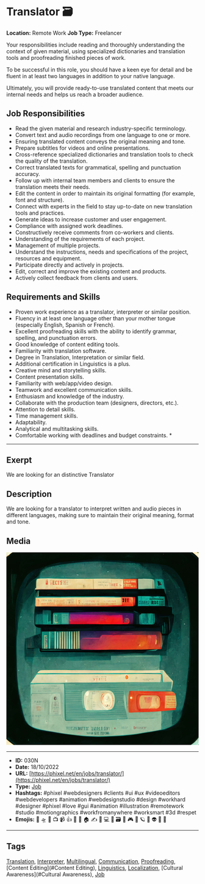 # Translator 🗃️
**Location:** Remote Work
**Job Type:** Freelancer

Your responsibilities include reading and thoroughly understanding the context of given material, using specialized dictionaries and translation tools and proofreading finished pieces of work.

To be successful in this role, you should have a keen eye for detail and be fluent in at least two languages in addition to your native language.

Ultimately, you will provide ready-to-use translated content that meets our internal needs and helps us reach a broader audience.

## Job Responsibilities

- Read the given material and research industry-specific terminology.
- Convert text and audio recordings from one language to one or more.
- Ensuring translated content conveys the original meaning and tone.
- Prepare subtitles for videos and online presentations.
- Cross-reference specialized dictionaries and translation tools to check the quality of the translation.
- Correct translated texts for grammatical, spelling and punctuation accuracy.
- Follow up with internal team members and clients to ensure the translation meets their needs.
- Edit the content in order to maintain its original formatting (for example, font and structure).
- Connect with experts in the field to stay up-to-date on new translation tools and practices.
- Generate ideas to increase customer and user engagement.
- Compliance with assigned work deadlines.
- Constructively receive comments from co-workers and clients.
- Understanding of the requirements of each project.
- Management of multiple projects.
- Understand the instructions, needs and specifications of the project, resources and equipment.
- Participate directly and actively in projects.
- Edit, correct and improve the existing content and products.
- Actively collect feedback from clients and users.

## Requirements and Skills
- Proven work experience as a translator, interpreter or similar position.
- Fluency in at least one language other than your mother tongue (especially English, Spanish or French).
- Excellent proofreading skills with the ability to identify grammar, spelling, and punctuation errors.
- Good knowledge of content editing tools.
- Familiarity with translation software.
- Degree in Translation, Interpretation or similar field.
- Additional certification in Linguistics is a plus.
- Creative mind and storytelling skills.
- Content presentation skills.
- Familiarity with web/app/video design.
- Teamwork and excellent communication skills.
- Enthusiasm and knowledge of the industry.
- Collaborate with the production team (designers, directors, etc.).
- Attention to detail skills.
- Time management skills.
- Adaptability.
- Analytical and multitasking skills.
- Comfortable working with deadlines and budget constraints. *
------------
## Exerpt
We are looking for an distinctive Translator
## Description
We are looking for a translator to interpret written and audio pieces in different languages, making sure to maintain their original meaning, format and tone.
## Media
<img src="media/85d1f4e9/job-translator.jpg">

------------
- **ID:** 030N
- **Date:** 18/10/2022
- **URL:** [https://phixel.net/en/jobs/translator/](https://phixel.net/en/jobs/translator/)
- **Type:** [Job](#job)
- **Hashtags:** #phixel #webdesigners #clients #ui #ux #videoeditors #webdevelopers #animation #webdesignstudio #design #workhard #designer #phixel #love #gui #animation #illustration #remotework #studio #motiongraphics #workfromanywhere #worksmart #3d #respet
- **Emojis:** 🎨 🛸 📼 📺 📹 👍 🔗 📝 🏠 ✍️ 👨 💻 👑 🗃 👾 🎮 📲 🪐 🌟 👽 🚀 🌌

------------
## Tags
[Translation](#Translation), [Interpreter](#Interpreter), [Multilingual](#Multilingual), [Communication](#Communication), [Proofreading](#Proofreading), [Content Editing](#Content Editing), [Linguistics](#Linguistics), [Localization](#Localization), [Cultural Awareness](#Cultural Awareness), [Job](#Job)
